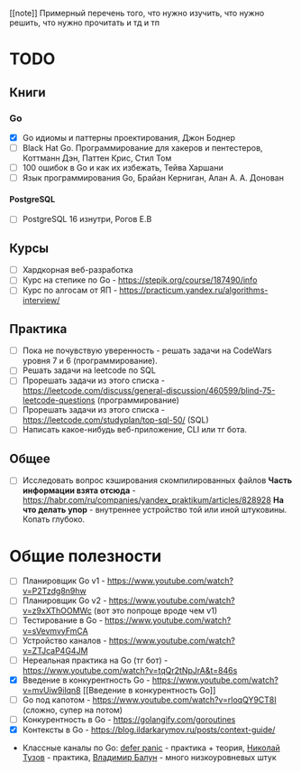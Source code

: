 [[note]]
Примерный перечень того, что нужно изучить, что нужно решить, что нужно прочитать и тд и тп

# TODO
## Книги
### Go
- [x] Go идиомы и паттерны проектирования, Джон Боднер
- [ ] Black Hat Go. Программирование для хакеров и пентестеров, Коттманн Дэн, Паттен Крис, Стил Том
- [ ] 100 ошибок в Go и как их избежать, Тейва Харшани
- [ ] Язык программирования Go, Брайан Керниган, Алан А. А. Донован

#### PostgreSQL
- [ ] PostgreSQL 16 изнутри, Рогов Е.В


## Курсы
- [ ] Хардкорная веб-разработка
- [ ] Курс на степике по Go - https://stepik.org/course/187490/info
- [ ] Курс по алгосам от ЯП - https://practicum.yandex.ru/algorithms-interview/

## Практика
- [ ] Пока не почувствую уверенность - решать задачи на CodeWars уровня 7 и 6 (программирование).
- [ ] Решать задачи на leetcode по SQL
- [ ] Прорешать задачи из этого списка - https://leetcode.com/discuss/general-discussion/460599/blind-75-leetcode-questions (программирование)
- [ ] Прорешать задачи из этого списка - https://leetcode.com/studyplan/top-sql-50/ (SQL)
- [ ] Написать какое-нибудь веб-приложение, CLI или тг бота. 
## Общее
- [ ] Исследовать вопрос кэширования скомпилированных файлов
**Часть информации взята отсюда** - https://habr.com/ru/companies/yandex_praktikum/articles/828928
**На что делать упор** - внутреннее устройство той или иной штуковины. Копать глубоко.
# Общие полезности
- [ ] Планировщик Go v1 - https://www.youtube.com/watch?v=P2Tzdg8n9hw
- [ ] Планировщик Go v2 - https://www.youtube.com/watch?v=z9xXThOOMWc (вот это попроще вроде чем v1)
- [ ] Тестирование в Go - https://www.youtube.com/watch?v=sVevmvyFmCA
- [ ] Устройство каналов - https://www.youtube.com/watch?v=ZTJcaP4G4JM
- [ ] Нереальная практика на Go (тг бот) - https://www.youtube.com/watch?v=tqQr2tNpJrA&t=846s
- [x] Введение в конкурентность Go - https://www.youtube.com/watch?v=mvUiw9ilqn8 [[Введение в конкурентность Go]]
- [ ] Go под капотом - https://www.youtube.com/watch?v=rloqQY9CT8I (сложно, супер на потом)
- [ ] Конкурентность в Go - https://golangify.com/goroutines
- [x] Контексты в Go - https://blog.ildarkarymov.ru/posts/context-guide/
- Классные каналы по Go: [defer panic](https://www.youtube.com/@deferpanic) - практика + теория, [Николай Тузов](https://www.youtube.com/@nikolay_tuzov) - практика, [Владимир Балун](https://www.youtube.com/@vladimir_balun_programming) - много низкоуровневых штук
